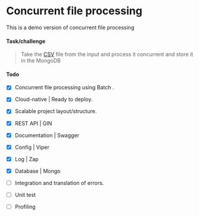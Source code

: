 # Concurrent file processing
This is a demo version of concurrent file processing

#### Task/challenge
> Take the [CSV] file from the input and process it concurrent and store it in the MongoDB

#### Todo
- [x] Concurrent file processing using Batch .
- [x] Cloud-native | Ready to deploy.
- [x] Scalable project layout/structure.
- [x] REST API | GIN
- [x] Documentation | Swagger
- [x] Config | Viper
- [x] Log | Zap
- [x] Database | Mongo
- [ ] Integration and translation of errors.
- [ ] Unit test
- [ ] Profiling


[CSV]: ./assets/business-financial-data-mar-2022-quarter-csv.csv

